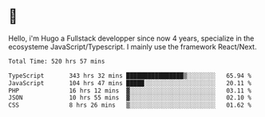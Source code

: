 # 👋 

Hello, i'm Hugo a Fullstack developper since now 4 years, specialize in the ecosysteme JavaScript/Typescript. I mainly use the framework React/Next.

<!--START_SECTION:waka-->

```txt
Total Time: 520 hrs 57 mins

TypeScript       343 hrs 32 mins ████████████████▒░░░░░░░░   65.94 %
JavaScript       104 hrs 47 mins █████░░░░░░░░░░░░░░░░░░░░   20.11 %
PHP              16 hrs 12 mins  ▓░░░░░░░░░░░░░░░░░░░░░░░░   03.11 %
JSON             10 hrs 55 mins  ▓░░░░░░░░░░░░░░░░░░░░░░░░   02.10 %
CSS              8 hrs 26 mins   ▒░░░░░░░░░░░░░░░░░░░░░░░░   01.62 %
```

<!--END_SECTION:waka-->
